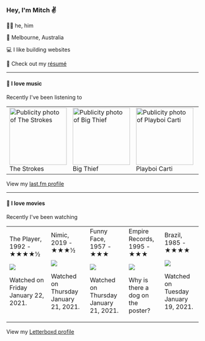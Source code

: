 <article><h3>Hey, I&#x27;m Mitch ✌️</h3><section><p>🙆‍♂️ he, him</p><p>📍 Melbourne, Australia</p><p>💻 I like building websites</p><p>📝 Check out my <a href="https://github.com/my-slab/resume">résumé</a></p></section><hr/><section><h4>💽 I love music</h4><p>Recently I&#x27;ve been listening to</p><table><tbody><td><img src="https://lastfm.freetls.fastly.net/i/u/174s/29c98431ed68a10f110cf47c89f174b3.png" height="150px" alt="Publicity photo of The Strokes"/><br/>The Strokes</td><td><img src="https://lastfm.freetls.fastly.net/i/u/174s/140fbd4e75078c59a9a1552a8dfd1d85.png" height="150px" alt="Publicity photo of Big Thief"/><br/>Big Thief</td><td><img src="https://lastfm.freetls.fastly.net/i/u/174s/ef217b8ec30f02e4afc94b693fc75a27.png" height="150px" alt="Publicity photo of Playboi Carti"/><br/>Playboi Carti</td><td><img src="https://lastfm.freetls.fastly.net/i/u/174s/996e2f00e3b7aeaca4748aed1d3bb1e3.png" height="150px" alt="Publicity photo of MGMT"/><br/>MGMT</td><td><img src="https://lastfm.freetls.fastly.net/i/u/174s/dcce04ead24c41f3857b37d498fca417.png" height="150px" alt="Publicity photo of Cut Copy"/><br/>Cut Copy</td></tbody></table><span>View my <a href="https://www.last.fm/user/mylsb">last.fm profile</a></span></section><hr/><section><h4>📼 I love movies</h4><p>Recently I&#x27;ve been watching</p><table><tbody><td>The Player, 1992 - ★★★★½<br/><span> <p><img src="https://a.ltrbxd.com/resized/film-poster/4/6/2/6/3/46263-the-player-0-500-0-750-crop.jpg?k=23a1030c22"/></p> <p>Watched on Friday January 22, 2021.</p> </span></td><td>Nimic, 2019 - ★★★½<br/><span> <p><img src="https://a.ltrbxd.com/resized/film-poster/5/4/8/5/4/4/548544-nimic-0-500-0-750-crop.jpg?k=c0690b0a97"/></p> <p>Watched on Thursday January 21, 2021.</p> </span></td><td>Funny Face, 1957 - ★★★<br/><span> <p><img src="https://a.ltrbxd.com/resized/film-poster/4/3/9/8/0/43980-funny-face-0-500-0-750-crop.jpg?k=547aec49c4"/></p> <p>Watched on Thursday January 21, 2021.</p> </span></td><td>Empire Records, 1995 - ★★★<br/><span> <p><img src="https://a.ltrbxd.com/resized/sm/upload/td/nt/09/qr/e7ve7rwxBA9Y0mNEo1VcaW44htg-0-500-0-750-crop.jpg?k=ff3d1db1ec"/></p> <p>Why is there a dog on the poster?</p> </span></td><td>Brazil, 1985 - ★★★★<br/><span> <p><img src="https://a.ltrbxd.com/resized/film-poster/5/1/9/8/1/51981-brazil-0-500-0-750-crop.jpg?k=a545815f4b"/></p> <p>Watched on Tuesday January 19, 2021.</p> </span></td></tbody></table><span>View my <a href="https://letterboxd.com/myslab/">Letterboxd profile</a></span></section></article>